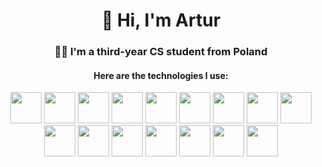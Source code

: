 <h1 align="center"> 👋 Hi, I'm Artur </h1>
<h3 align="center">👨‍💻 I'm a third-year CS student from Poland</h3>
<h4 align="center">Here are the technologies I use:</h3>
<p align="center">
  <img src="https://cdn.jsdelivr.net/gh/devicons/devicon@latest/icons/git/git-original.svg" height="50" width="50"/>
  <img src="https://cdn.jsdelivr.net/gh/devicons/devicon@latest/icons/html5/html5-original.svg" height="50" width="50"/>
  <img src="https://cdn.jsdelivr.net/gh/devicons/devicon@latest/icons/css3/css3-original.svg" height="50" width="50"/>
  <img src="https://cdn.jsdelivr.net/gh/devicons/devicon@latest/icons/sass/sass-original.svg" height="50" width="50"/>
  <img src="https://cdn.jsdelivr.net/gh/devicons/devicon@latest/icons/javascript/javascript-original.svg" height="50" width="50"/>
  <img src="https://cdn.jsdelivr.net/gh/devicons/devicon@latest/icons/typescript/typescript-original.svg" height="50" width="50"/>
  <img src="https://cdn.jsdelivr.net/gh/devicons/devicon@latest/icons/react/react-original.svg" height="50" width="50"/>
  <img src="https://cdn.jsdelivr.net/gh/devicons/devicon@latest/icons/angularjs/angularjs-original.svg" height="50" width="50"/>
  <img src="https://cdn.jsdelivr.net/gh/devicons/devicon@latest/icons/java/java-original.svg" height="50" width="50" />
  <img src="https://cdn.jsdelivr.net/gh/devicons/devicon@latest/icons/spring/spring-original.svg" height="50" width="50"/>
  <img src="https://cdn.jsdelivr.net/gh/devicons/devicon@latest/icons/python/python-original.svg" height="50" width="50"/>
  <img src="https://cdn.jsdelivr.net/gh/devicons/devicon@latest/icons/csharp/csharp-original.svg" height="50" width="50"/>   
  <img src="https://cdn.jsdelivr.net/gh/devicons/devicon@latest/icons/dotnetcore/dotnetcore-original.svg" height="50" width="50" />     
  <img src="https://cdn.jsdelivr.net/gh/devicons/devicon@latest/icons/elixir/elixir-original.svg" height="50" width="50"/>
  <img src="https://cdn.jsdelivr.net/gh/devicons/devicon@latest/icons/docker/docker-plain-wordmark.svg" height="50" width="50" />
  <img src="https://cdn.jsdelivr.net/gh/devicons/devicon@latest/icons/azuredevops/azuredevops-original.svg" height="50" width="50" />
          
          
</p>



